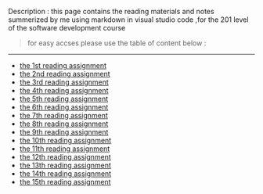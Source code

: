 Description :
this page contains the reading materials and notes summerized by me using markdown in visual studio code ,for the 201 level of the software development course
> for easy accses please use the table of content below :
***
* [the 1st reading assignment](https://tamaraalbilleh.github.io/reading-notes/Code201Reading-Notes/class-01)
* [the 2nd reading assignment](https://tamaraalbilleh.github.io/reading-notes/Code201Reading-Notes/class-02/class-02)
* [the 3rd reading assignment](https://tamaraalbilleh.github.io/reading-notes/Code201Reading-Notes/class-03)
* [the 4th reading assignment](https://tamaraalbilleh.github.io/reading-notes/Code201Reading-Notes/class-04/class-04)
* [the 5th reading assignment](https://tamaraalbilleh.github.io/reading-notes/Code201Reading-Notes/class-05/class-05)
* [the 6th reading assignment](https://tamaraalbilleh.github.io/reading-notes/Code201Reading-Notes/class-06/class-06)
* [the 7th reading assignment](https://tamaraalbilleh.github.io/reading-notes/Code201Reading-Notes/class-07/class-07)
* [the 8th reading assignment](https://tamaraalbilleh.github.io/reading-notes/Code201Reading-Notes/class-08/class-08)
* [the 9th reading assignment](https://tamaraalbilleh.github.io/reading-notes/Code201Reading-Notes/class-09/class-09)
* [the 10th reading assignment](https://tamaraalbilleh.github.io/reading-notes/Code201Reading-Notes/class-10/class-10)
* [the 11th reading assignment](https://tamaraalbilleh.github.io/reading-notes/Code201Reading-Notes/class-11/class-11)
* [the 12th reading assignment](https://tamaraalbilleh.github.io/reading-notes/Code201Reading-Notes/class-12/class-12)
* [the 13th reading assignment](https://tamaraalbilleh.github.io/reading-notes/Code201Reading-Notes/class-13/class-13)
* [the 14th reading assignment]()
* [the 15th reading assignment]()
